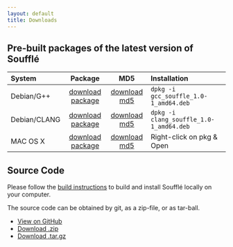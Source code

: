 ```yaml
---
layout: default
title: Downloads
---
```


## Pre-built packages of the latest version of Soufflé 

| System | Package | MD5 | Installation
|:---|:---:|:---:|:---
| Debian/G++ |  [download package](https://github.com/souffle-lang/souffle/releases/download/v0.0.0/gcc_souffle_1.0-1_amd64.deb)  |[download md5](https://github.com/souffle-lang/souffle/releases/download/v0.0.0/gcc_souffle_1.0-1_amd64.deb.md5)  | `dpkg -i gcc_souffle_1.0-1_amd64.deb` |
| Debian/CLANG | [download package](https://github.com/souffle-lang/souffle/releases/download/v0.0.0/clang_souffle_1.0-1_amd64.deb) | [download md5](https://github.com/souffle-lang/souffle/releases/download/v0.0.0/clang_souffle_1.0-1_amd64.deb.md5)   | `dpkg -i clang_souffle_1.0-1_amd64.deb` |
| MAC OS X | [download package](https://github.com/souffle-lang/souffle/releases/download/v0.0.0/souffle-1.0.pkg)     | [download md5](https://github.com/souffle-lang/souffle/releases/download/v0.0.0/souffle-1.0.pkg.md5)    | Right-click on pkg & Open


## Source Code

Please follow the [build instructions](https://github.com/souffle-lang/souffle/wiki/build) to build and install Soufflé locally on your computer. 

The source code can be obtained by git, as a zip-file, or as tar-ball.

* <a href="https://github.com/souffle-lang/souffle" class="btn">View on GitHub</a>
* <a href="https://github.com/souffle-lang/souffle/zipball/master" class="btn">Download .zip</a>
* <a href="https://github.com/souffle-lang/souffle/tarball/master" class="btn">Download .tar.gz</a>
